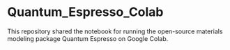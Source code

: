# Quantum_Espresso_Colab
This repository shared the notebook for running the open-source materials modeling package Quantum Espresso on Google Colab.
